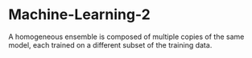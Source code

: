 # Machine-Learning-2
A homogeneous ensemble is composed of multiple copies of the same model, each trained on a different subset of the training data.
